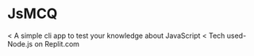 # JsMCQ
< A simple cli app to test your knowledge about JavaScript
< Tech used- Node.js on Replit.com
